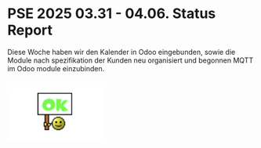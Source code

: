 # PSE 2025 03.31 - 04.06. Status Report

Diese Woche haben wir den Kalender in Odoo eingebunden, sowie
die Module nach spezifikation der Kunden neu organisiert und begonnen MQTT
im Odoo module einzubinden.

![StatusOK.png](statusgrafiken/StatusOK.png)


